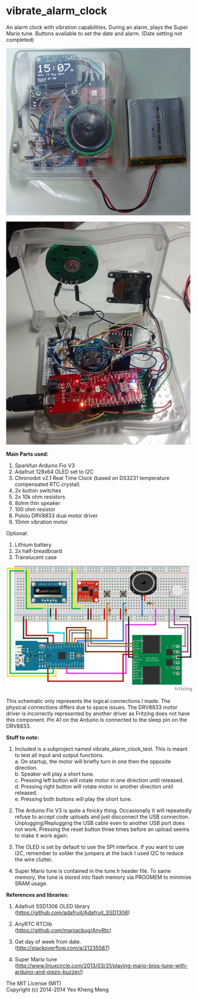 vibrate_alarm_clock
===================

An alarm clock with vibration capabilities. During an alarm, plays the Super Mario tune. Buttons available to set the date and alarm. (Date setting not completed)

![Screen](/misc/front.jpg)


![Screen](/misc/internal.jpg)



<b>Main Parts used:</b>  

1. Sparkfun Arduino Fio V3 
2. Adafruit 128x64 OLED set to I2C  
3. Chronodot v2.1 Real Time Clock (based on DS3231 temperature compensated RTC crystal)  
4. 2x button switches  
5. 2x 10k ohm resistors  
6. 8ohm thin speaker  
7. 100 ohm resistor  
8. Pololu DRV8833 dual motor driver  
9. 10mm vibration motor


Optional:  

1. Lithium battery  
3. 2x half-breadboard 
4. Translucent case  



![Screen](misc/schematic-vibrate-clock.png)

This schematic only represents the logical connections I made. The physical connections differs due to space issues. The DRV8833 motor driver is incorrectly represented by another driver as Fritzing does not have this component. Pin A1 on the Arduino is connected to the sleep pin on the DRV8833.

<b>Stuff to note:</b>

1. Included is a subproject named vibrate_alarm_clock_test. This is meant to test all input and output functions.  
  a. On startup, the motor will briefly turn in one then the opposite direction.  
  b. Speaker will play a short tune.  
  c. Pressing left button will rotate motor in one direction until released.  
  d. Pressing right button will rotate motor in another direction until released.  
  e. Pressing both buttons will play the short tune.  

2. The Arduino Fio V3 is quite a finicky thing. Occasionally it will repeatedly refuse to accept code uploads and just disconnect the USB connection. Unplugging/Replugging the USB cable even to another USB port does not work. Pressing the reset button three times before an upload seems to make it work again.

3. The OLED is set by default to use the SPI interface. If you want to use I2C, remember to solder the jumpers at the back I used I2C to reduce the wire clutter.

4. Super Mario tune is contained in the tune.h header file. To same memory, the tune is stored into flash memory via PROGMEM to minimise SRAM usage.  



<b>References and libraries:</b>  

1. Adafruit SSD1306 OLED library  
(https://github.com/adafruit/Adafruit_SSD1306)

2. AnyRTC RTClib  
(https://github.com/maniacbug/AnyRtc)

3. Get day of week from date.  
(http://stackoverflow.com/a/21235587)

4. Super Mario tune  
(http://www.linuxcircle.com/2013/03/31/playing-mario-bros-tune-with-arduino-and-piezo-buzzer/)



The MIT License (MIT)<br>
Copyright (c) 2014-2014 Yeo Kheng Meng<br>
